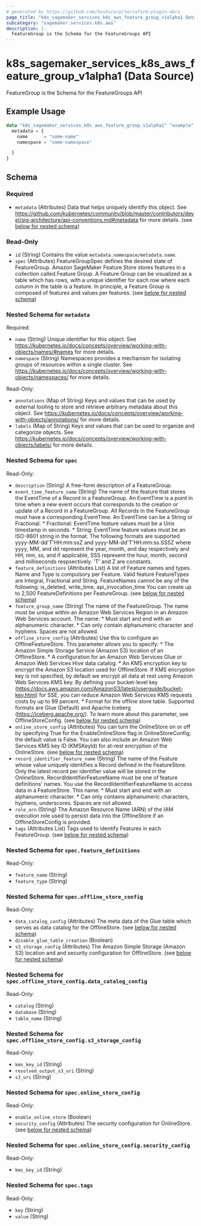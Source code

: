 ```yaml
---
# generated by https://github.com/hashicorp/terraform-plugin-docs
page_title: "k8s_sagemaker_services_k8s_aws_feature_group_v1alpha1 Data Source - terraform-provider-k8s"
subcategory: "sagemaker.services.k8s.aws"
description: |-
  FeatureGroup is the Schema for the FeatureGroups API
---
```


# k8s_sagemaker_services_k8s_aws_feature_group_v1alpha1 (Data Source)

FeatureGroup is the Schema for the FeatureGroups API

## Example Usage

```terraform
data "k8s_sagemaker_services_k8s_aws_feature_group_v1alpha1" "example" {
  metadata = {
    name      = "some-name"
    namespace = "some-namespace"

  }
}
```

<!-- schema generated by tfplugindocs -->
## Schema

### Required

- `metadata` (Attributes) Data that helps uniquely identify this object. See https://github.com/kubernetes/community/blob/master/contributors/devel/sig-architecture/api-conventions.md#metadata for more details. (see [below for nested schema](#nestedatt--metadata))

### Read-Only

- `id` (String) Contains the value `metadata.namespace/metadata.name`.
- `spec` (Attributes) FeatureGroupSpec defines the desired state of FeatureGroup.  Amazon SageMaker Feature Store stores features in a collection called Feature Group. A Feature Group can be visualized as a table which has rows, with a unique identifier for each row where each column in the table is a feature. In principle, a Feature Group is composed of features and values per features. (see [below for nested schema](#nestedatt--spec))

<a id="nestedatt--metadata"></a>
### Nested Schema for `metadata`

Required:

- `name` (String) Unique identifier for this object. See https://kubernetes.io/docs/concepts/overview/working-with-objects/names/#names for more details.
- `namespace` (String) Namespaces provides a mechanism for isolating groups of resources within a single cluster. See https://kubernetes.io/docs/concepts/overview/working-with-objects/namespaces/ for more details.

Read-Only:

- `annotations` (Map of String) Keys and values that can be used by external tooling to store and retrieve arbitrary metadata about this object. See https://kubernetes.io/docs/concepts/overview/working-with-objects/annotations/ for more details.
- `labels` (Map of String) Keys and values that can be used to organize and categorize objects. See https://kubernetes.io/docs/concepts/overview/working-with-objects/labels/ for more details.


<a id="nestedatt--spec"></a>
### Nested Schema for `spec`

Read-Only:

- `description` (String) A free-form description of a FeatureGroup.
- `event_time_feature_name` (String) The name of the feature that stores the EventTime of a Record in a FeatureGroup.  An EventTime is a point in time when a new event occurs that corresponds to the creation or update of a Record in a FeatureGroup. All Records in the FeatureGroup must have a corresponding EventTime.  An EventTime can be a String or Fractional.  * Fractional: EventTime feature values must be a Unix timestamp in seconds.  * String: EventTime feature values must be an ISO-8601 string in the format. The following formats are supported yyyy-MM-dd'T'HH:mm:ssZ and yyyy-MM-dd'T'HH:mm:ss.SSSZ where yyyy, MM, and dd represent the year, month, and day respectively and HH, mm, ss, and if applicable, SSS represent the hour, month, second and milliseconds respsectively. 'T' and Z are constants.
- `feature_definitions` (Attributes List) A list of Feature names and types. Name and Type is compulsory per Feature.  Valid feature FeatureTypes are Integral, Fractional and String.  FeatureNames cannot be any of the following: is_deleted, write_time, api_invocation_time  You can create up to 2,500 FeatureDefinitions per FeatureGroup. (see [below for nested schema](#nestedatt--spec--feature_definitions))
- `feature_group_name` (String) The name of the FeatureGroup. The name must be unique within an Amazon Web Services Region in an Amazon Web Services account. The name:  * Must start and end with an alphanumeric character.  * Can only contain alphanumeric character and hyphens. Spaces are not allowed.
- `offline_store_config` (Attributes) Use this to configure an OfflineFeatureStore. This parameter allows you to specify:  * The Amazon Simple Storage Service (Amazon S3) location of an OfflineStore.  * A configuration for an Amazon Web Services Glue or Amazon Web Services Hive data catalog.  * An KMS encryption key to encrypt the Amazon S3 location used for OfflineStore. If KMS encryption key is not specified, by default we encrypt all data at rest using Amazon Web Services KMS key. By defining your bucket-level key (https://docs.aws.amazon.com/AmazonS3/latest/userguide/bucket-key.html) for SSE, you can reduce Amazon Web Services KMS requests costs by up to 99 percent.  * Format for the offline store table. Supported formats are Glue (Default) and Apache Iceberg (https://iceberg.apache.org/).  To learn more about this parameter, see OfflineStoreConfig. (see [below for nested schema](#nestedatt--spec--offline_store_config))
- `online_store_config` (Attributes) You can turn the OnlineStore on or off by specifying True for the EnableOnlineStore flag in OnlineStoreConfig; the default value is False.  You can also include an Amazon Web Services KMS key ID (KMSKeyId) for at-rest encryption of the OnlineStore. (see [below for nested schema](#nestedatt--spec--online_store_config))
- `record_identifier_feature_name` (String) The name of the Feature whose value uniquely identifies a Record defined in the FeatureStore. Only the latest record per identifier value will be stored in the OnlineStore. RecordIdentifierFeatureName must be one of feature definitions' names.  You use the RecordIdentifierFeatureName to access data in a FeatureStore.  This name:  * Must start and end with an alphanumeric character.  * Can only contains alphanumeric characters, hyphens, underscores. Spaces are not allowed.
- `role_arn` (String) The Amazon Resource Name (ARN) of the IAM execution role used to persist data into the OfflineStore if an OfflineStoreConfig is provided.
- `tags` (Attributes List) Tags used to identify Features in each FeatureGroup. (see [below for nested schema](#nestedatt--spec--tags))

<a id="nestedatt--spec--feature_definitions"></a>
### Nested Schema for `spec.feature_definitions`

Read-Only:

- `feature_name` (String)
- `feature_type` (String)


<a id="nestedatt--spec--offline_store_config"></a>
### Nested Schema for `spec.offline_store_config`

Read-Only:

- `data_catalog_config` (Attributes) The meta data of the Glue table which serves as data catalog for the OfflineStore. (see [below for nested schema](#nestedatt--spec--offline_store_config--data_catalog_config))
- `disable_glue_table_creation` (Boolean)
- `s3_storage_config` (Attributes) The Amazon Simple Storage (Amazon S3) location and and security configuration for OfflineStore. (see [below for nested schema](#nestedatt--spec--offline_store_config--s3_storage_config))

<a id="nestedatt--spec--offline_store_config--data_catalog_config"></a>
### Nested Schema for `spec.offline_store_config.data_catalog_config`

Read-Only:

- `catalog` (String)
- `database` (String)
- `table_name` (String)


<a id="nestedatt--spec--offline_store_config--s3_storage_config"></a>
### Nested Schema for `spec.offline_store_config.s3_storage_config`

Read-Only:

- `kms_key_id` (String)
- `resolved_output_s3_uri` (String)
- `s3_uri` (String)



<a id="nestedatt--spec--online_store_config"></a>
### Nested Schema for `spec.online_store_config`

Read-Only:

- `enable_online_store` (Boolean)
- `security_config` (Attributes) The security configuration for OnlineStore. (see [below for nested schema](#nestedatt--spec--online_store_config--security_config))

<a id="nestedatt--spec--online_store_config--security_config"></a>
### Nested Schema for `spec.online_store_config.security_config`

Read-Only:

- `kms_key_id` (String)



<a id="nestedatt--spec--tags"></a>
### Nested Schema for `spec.tags`

Read-Only:

- `key` (String)
- `value` (String)
